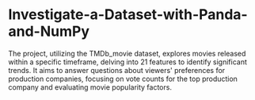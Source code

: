 # Investigate-a-Dataset-with-Panda-and-NumPy
 The project, utilizing the TMDb_movie dataset, explores movies released within a specific timeframe, delving into 21 features to identify significant trends. It aims to answer questions about viewers' preferences for production companies, focusing on vote counts for the top production company and evaluating movie popularity factors.
